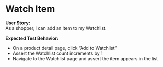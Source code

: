# Watch Item

**User Story:**  
As a shopper, I can add an item to my Watchlist.

**Expected Test Behavior:**  
- On a product detail page, click “Add to Watchlist”  
- Assert the Watchlist count increments by 1  
- Navigate to the Watchlist page and assert the item appears in the list
